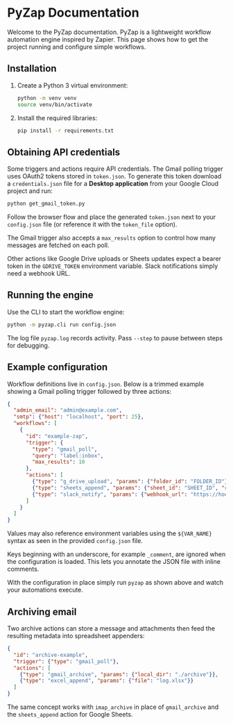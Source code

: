# PyZap Documentation

Welcome to the PyZap documentation. PyZap is a lightweight workflow automation engine inspired by Zapier. This page shows how to get the project running and configure simple workflows.

## Installation

1. Create a Python 3 virtual environment:
   ```bash
   python -m venv venv
   source venv/bin/activate
   ```
2. Install the required libraries:
   ```bash
   pip install -r requirements.txt
   ```

## Obtaining API credentials

Some triggers and actions require API credentials. The Gmail polling trigger uses OAuth2 tokens stored in `token.json`. To generate this token download a `credentials.json` file for a **Desktop application** from your Google Cloud project and run:

```bash
python get_gmail_token.py
```

Follow the browser flow and place the generated `token.json` next to your `config.json` file (or reference it with the `token_file` option).

The Gmail trigger also accepts a `max_results` option to control how many
messages are fetched on each poll.

Other actions like Google Drive uploads or Sheets updates expect a bearer token in the `GDRIVE_TOKEN` environment variable. Slack notifications simply need a webhook URL.

## Running the engine

Use the CLI to start the workflow engine:

```bash
python -m pyzap.cli run config.json
```

The log file `pyzap.log` records activity. Pass `--step` to pause between steps for debugging.

## Example configuration

Workflow definitions live in `config.json`. Below is a trimmed example showing a Gmail polling trigger followed by three actions:

```json
{
  "admin_email": "admin@example.com",
  "smtp": {"host": "localhost", "port": 25},
  "workflows": [
    {
      "id": "example-zap",
      "trigger": {
        "type": "gmail_poll",
        "query": "label:inbox",
        "max_results": 10
      },
      "actions": [
        {"type": "g_drive_upload", "params": {"folder_id": "FOLDER_ID"}},
        {"type": "sheets_append", "params": {"sheet_id": "SHEET_ID", "range": "Sheet1!A:B"}},
        {"type": "slack_notify", "params": {"webhook_url": "https://hooks.slack.com/..."}}
      ]
    }
  ]
}
```

Values may also reference environment variables using the `${VAR_NAME}` syntax as seen in the provided `config.json` file.

Keys beginning with an underscore, for example `_comment`, are ignored when the
configuration is loaded. This lets you annotate the JSON file with inline
comments.

With the configuration in place simply run `pyzap` as shown above and watch your automations execute.

## Archiving email

Two archive actions can store a message and attachments then feed the resulting
metadata into spreadsheet appenders:

```json
{
  "id": "archive-example",
  "trigger": {"type": "gmail_poll"},
  "actions": [
    {"type": "gmail_archive", "params": {"local_dir": "./archive"}},
    {"type": "excel_append", "params": {"file": "log.xlsx"}}
  ]
}
```

The same concept works with `imap_archive` in place of `gmail_archive` and the
`sheets_append` action for Google Sheets.
